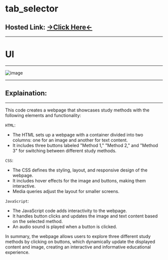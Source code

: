 # tab_selector
## Hosted Link: [→Click Here←](https://mayankkatheriya.github.io/tab_selector/)
---

# UI
---
![image](https://github.com/Mayankkatheriya/tab_selector/assets/128832286/fad3f1ab-76f1-4074-8d10-9cbb2e61b177)

---

## Explaination:
---

This code creates a webpage that showcases study methods with the following elements and functionality:

`HTML`:

* The HTML sets up a webpage with a container divided into two columns: one for an image and another for text content.
* It includes three buttons labeled "Method 1," "Method 2," and "Method 3" for switching between different study methods.

`CSS`:

* The CSS defines the styling, layout, and responsive design of the webpage.
* It includes hover effects for the image and buttons, making them interactive.
* Media queries adjust the layout for smaller screens.

`JavaScript`:

* The JavaScript code adds interactivity to the webpage.
* It handles button clicks and updates the image and text content based on the selected method.
* An audio sound is played when a button is clicked.
  
In summary, the webpage allows users to explore three different study methods by clicking on buttons, which dynamically update the displayed content and image, creating an interactive and informative educational experience.

